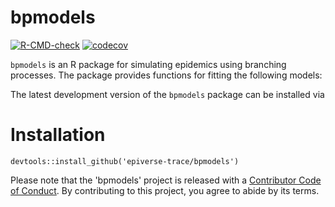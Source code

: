 # bpmodels
<!-- badges: start -->
[![R-CMD-check](https://github.com/epiverse-trace/bpmodels/actions/workflows/R-CMD-check.yaml/badge.svg)](https://github.com/epiverse-trace/bpmodels/actions/workflows/R-CMD-check.yaml)
[![codecov](https://codecov.io/github/epiverse-trace/bpmodels/branch/master/graphs/badge.svg)](https://codecov.io/github/epiverse-trace/bpmodels) 
<!-- badges: end -->

`bpmodels` is an R package for simulating epidemics using branching processes. The package provides functions for fitting the following models:

The latest development version of the `bpmodels` package can be installed via

# Installation
```{r eval=FALSE}
devtools::install_github('epiverse-trace/bpmodels')
```

Please note that the 'bpmodels' project is released with a [Contributor Code of Conduct](CODE_OF_CONDUCT.md). By contributing to this project, you agree to abide by its terms.
